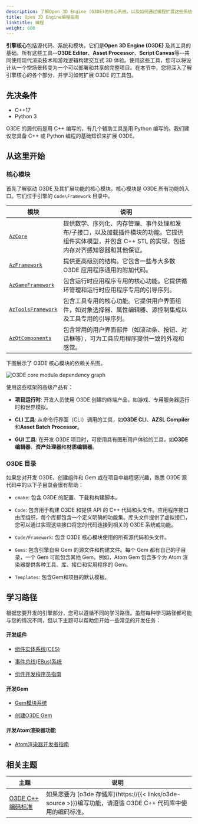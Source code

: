 ```yaml
---
description: 了解Open 3D Engine (O3DE)的核心系统，以及如何通过编程扩展这些系统。
title: Open 3D Engine编程指南
linktitle: 编程
weight: 600
---
```


**引擎核心**包括源代码、系统和模块，它们是**Open 3D Engine (O3DE)** 及其工具的基础。所有这些工具--**O3DE Editor**、**Asset Processor**、**Script Canvas**等--共同使用现代渲染技术和游戏逻辑构建交互式 3D 体验。使用这些工具，您可以将设计从一个空场景转变为一个可以部署和共享的完整项目。在本节中，您将深入了解引擎核心的各个部分，并学习如何扩展 O3DE 的工具包。

## 先决条件

* C++17
* Python 3

O3DE 的源代码是用 C++ 编写的，有几个辅助工具是用 Python 编写的。我们建议您具备 C++ 或 Python 编程的基础知识来扩展 O3DE。


## 从这里开始

### 核心模块

首先了解驱动 O3DE 及其扩展功能的核心模块。核心模块是 O3DE 所有功能的入口。它们位于引擎的 `Code\Framework` 目录中。

| 模块 | 说明 |
| - | - | 
| [`AzCore`](https://o3de.org/docs/api/frameworks/azcore/) | 提供数学、序列化、内存管理、事件处理和发布/子接口，以及加载插件模块的功能。它提供组件实体模型，并包含 C++ STL 的实现，包括内存对齐感知容器和其他保证。 |
| [`AzFramework`](https://o3de.org/docs/api/frameworks/azframework/) | 提供更高级别的结构。它包含一些与大多数 O3DE 应用程序通用的附加代码。 |
| [`AzGameFramework`](https://o3de.org/docs/api/frameworks/azgameframework/) | 包含运行时应用程序专用的核心功能。它提供循环管理和运行时应用程序专用的引导序列。 |
| [`AzToolsFramework`](https://o3de.org/docs/api/frameworks/aztoolsframework/) | 包含工具专用的核心功能。它提供用户界面组件，如对象选择器、属性编辑器、源控制集成以及工具专用的引导序列。 |
| [`AzQtComponents`](https://o3de.org/docs/api/frameworks/azqtcomponents/) | 包含常用的用户界面部件（如滚动条、按钮、对话框等），可为工具应用程序提供一致的外观和感觉。 |

下图展示了 O3DE 核心模块的依赖关系图。

![O3DE core module dependency graph](/images/user-guide/programming/o3de-architecture-dependency-graph.svg)

使用这些框架的高级产品有：

* **项目运行时**: 开发人员使用 O3DE 创建的终端产品，如游戏、专用服务器运行时和世界模拟。

* **CLI 工具**: 从命令行界面（CLI）调用的工具，如**O3DE CLI**、**AZSL Compiler**和**Asset Batch Processor**。

* **GUI 工具**: 在开发 O3DE 项目时，可使用具有图形用户体验的工具，如**O3DE 编辑器**、**资产处理器**和**材质编辑器**。


### O3DE 目录

如果您对开发 O3DE、创建组件和 Gem 或在项目中编程感兴趣，熟悉 O3DE 源代码中的以下子目录会很有帮助：

  * `cmake`: 包含 O3DE 的配置、下载和构建脚本。

  * `Code`: 包含用于构建 O3DE 和提供 API 的 C++ 代码和头文件。应用程序接口由库组织，每个库都包含一个定义明确的功能集。库头文件提供了虚拟接口，您可以通过实现这些接口将您的代码连接到相关的 O3DE 系统或功能。

  * `Code/Framework`: 包含 O3DE 核心模块使用的所有源代码和头文件。

  * `Gems`: 包含引擎自带 Gem 的源文件和构建文件。每个 Gem 都有自己的子目录，一个 Gem 可能包含其他 Gem。例如，Atom Gem 包含多个为 Atom 渲染器提供各种工具、库、接口和实用程序的 Gem。

  * `Templates`: 包含Gem和项目的默认模板。

## 学习路径

根据您要开发的引擎部分，您可以遵循不同的学习路径。虽然每种学习路径都可能与您的情况不同，但以下主题可以帮助您开始一些常见的开发任务：


#### 开发组件
  
  - [组件实体系统(CES)](/docs/welcome-guide/key-concepts/#the-component-entity-system)
  
  - [事件总线(EBus)系统](/docs/user-guide/programming/messaging/ebus/)
  
  - [组件开发程序员指南](/docs/user-guide/programming/components/)


#### 开发Gem
  
  - [Gem模块系统](/docs/user-guide/programming/gems/overview/)

  - [创建O3DE Gem](/docs/user-guide/programming/gems/creating/)


#### 开发Atom渲染器功能
  
  - [Atom渲染器开发者指南](/docs/atom-guide/dev-guide/)


## 相关主题

| 主题 | 说明 |
| --- | --- |
| [O3DE C++ 编码标准](https://github.com/o3de/sig-core/blob/main/governance/Coding-Standards-and-Style-Guide.md) | 如果您要为 [o3de 存储库](https://{{< links/o3de-source >}})编写功能，请遵循 O3DE C++ 代码库中使用的编码标准。 |
